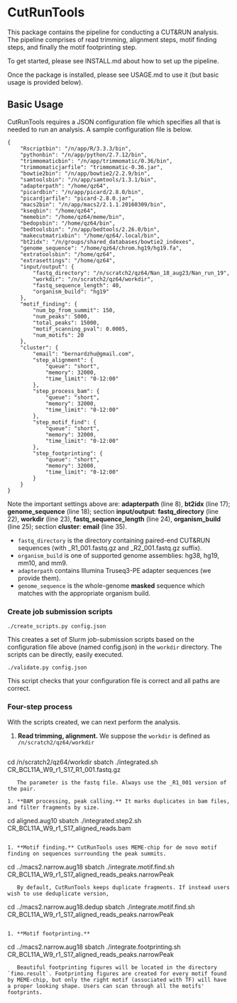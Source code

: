 # CutRunTools

This package contains the pipeline for conducting a CUT&RUN analysis.
The pipeline comprises of read trimming, alignment steps, motif finding steps, and finally the motif footprinting step. 

To get started, please see INSTALL.md about how to set up the pipeline.

Once the package is installed, please see USAGE.md to use it (but basic usage is provided below).


## Basic Usage

CutRunTools requires a JSON configuration file which specifies all that is needed to run an analysis. 
A sample configuration file is below. 

	{
		"Rscriptbin": "/n/app/R/3.3.3/bin",
		"pythonbin": "/n/app/python/2.7.12/bin",
		"trimmomaticbin": "/n/app/trimmomatic/0.36/bin",
		"trimmomaticjarfile": "trimmomatic-0.36.jar",
		"bowtie2bin": "/n/app/bowtie2/2.2.9/bin",
		"samtoolsbin": "/n/app/samtools/1.3.1/bin",
		"adapterpath": "/home/qz64",
		"picardbin": "/n/app/picard/2.8.0/bin",
		"picardjarfile": "picard-2.8.0.jar",
		"macs2bin": "/n/app/macs2/2.1.1.20160309/bin",
		"kseqbin": "/home/qz64",
		"memebin": "/home/qz64/meme/bin",
		"bedopsbin": "/home/qz64/bin",
		"bedtoolsbin": "/n/app/bedtools/2.26.0/bin",
		"makecutmatrixbin": "/home/qz64/.local/bin",
		"bt2idx": "/n/groups/shared_databases/bowtie2_indexes",
		"genome_sequence": "/home/qz64/chrom.hg19/hg19.fa",
		"extratoolsbin": "/home/qz64",
		"extrasettings": "/home/qz64",
		"input/output": {
			"fastq_directory": "/n/scratch2/qz64/Nan_18_aug23/Nan_run_19",
			"workdir": "/n/scratch2/qz64/workdir",
			"fastq_sequence_length": 40,
			"organism_build": "hg19"
		},
		"motif_finding": {
			"num_bp_from_summit": 150,
			"num_peaks": 5000,
			"total_peaks": 15000,
			"motif_scanning_pval": 0.0005,
			"num_motifs": 20
		},
		"cluster": {
			"email": "bernardzhu@gmail.com",
			"step_alignment": {
				"queue": "short",
				"memory": 32000,
				"time_limit": "0-12:00"
			},
			"step_process_bam": {
				"queue": "short",
				"memory": 32000,
				"time_limit": "0-12:00"
			},
			"step_motif_find": {
				"queue": "short",
				"memory": 32000,
				"time_limit": "0-12:00"
			},
			"step_footprinting": {
				"queue": "short",
				"memory": 32000,
				"time_limit": "0-12:00"
			}
		}
	}

Note the important settings above are: **adapterpath** (line 8), **bt2idx** (line 17); **genome_sequence** (line 18);
section **input/output**: **fastq_directory** (line 22), **workdir** (line 23), **fastq_sequence_length** (line 24),
**organism_build** (line 25); section **cluster**: **email** (line 35).

*  `fastq_directory` is the directory containing paired-end CUT&RUN sequences (with _R1_001.fastq.gz and _R2_001.fastq.gz suffix). 
*  `organism_build` is one of supported genome assemblies: hg38, hg19, mm10, and mm9. 
*  `adapterpath` contains Illumina Truseq3-PE adapter sequences (we provide them). 
*  `genome_sequence` is the whole-genome **masked** sequence which matches with the appropriate organism build.

### Create job submission scripts
```
./create_scripts.py config.json
```
This creates a set of Slurm job-submission scripts based on the configuration file above (named config.json) in the `workdir` directory. The scripts can be directly, easily executed.
```
./validate.py config.json
```
This script checks that your configuration file is correct and all paths are correct.

### Four-step process

With the scripts created, we can next perform the analysis.

1. **Read trimming, alignment.** We suppose the `workdir` is defined as `/n/scratch2/qz64/workdir`
   ```
cd /n/scratch2/qz64/workdir
sbatch ./integrated.sh CR_BCL11A_W9_r1_S17_R1_001.fastq.gz
```
   The parameter is the fastq file. Always use the _R1_001 version of the pair.

1. **BAM processing, peak calling.** It marks duplicates in bam files, and filter fragments by size.
   ```
cd aligned.aug10
sbatch ./integrated.step2.sh CR_BCL11A_W9_r1_S17_aligned_reads.bam
```

1. **Motif finding.** CutRunTools uses MEME-chip for de novo motif finding on sequences surrounding the peak summits.
   ```
cd ../macs2.narrow.aug18
sbatch ./integrate.motif.find.sh CR_BCL11A_W9_r1_S17_aligned_reads_peaks.narrowPeak
```
   By default, CutRunTools keeps duplicate fragments. If instead users wish to use deduplicate version, 
   ```
cd ../macs2.narrow.aug18.dedup
sbatch ./integrate.motif.find.sh CR_BCL11A_W9_r1_S17_aligned_reads_peaks.narrowPeak
```

1. **Motif footprinting.**
   ```
cd ../macs2.narrow.aug18
sbatch ./integrate.footprinting.sh CR_BCL11A_W9_r1_S17_aligned_reads_peaks.narrowPeak
```
   Beautiful footprinting figures will be located in the directory `fimo.result`. Footprinting figures are created for every motif found by MEME-chip, but only the right motif (associated with TF) will have a proper looking shape. Users can scan through all the motifs' footprints.



